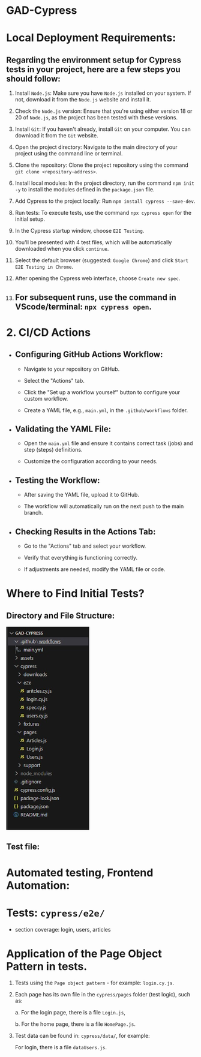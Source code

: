 # GAD-Cypress

# Local Deployment Requirements:

## Regarding the environment setup for Cypress tests in your project, here are a few steps you should follow:

1. Install `Node.js`: Make sure you have `Node.js` installed on your system. If not, download it from the `Node.js` website and install it.

2. Check the `Node.js` version: Ensure that you're using either version 18 or 20 of `Node.js`, as the project has been tested with these versions.

3. Install `Git`: If you haven't already, install `Git` on your computer. You can download it from the `Git` website.

4. Open the project directory: Navigate to the main directory of your project using the command line or terminal.

5. Clone the repository: Clone the project repository using the command `git clone <repository-address>`.

6. Install local modules: In the project directory, run the command `npm init -y` to install the modules defined in the `package.json` file.

7. Add Cypress to the project locally: Run `npm install cypress --save-dev`.

8. Run tests: To execute tests, use the command `npx cypress open` for the initial setup.

9. In the Cypress startup window, choose `E2E Testing`.

10. You'll be presented with 4 test files, which will be automatically downloaded when you click `continue`.

11. Select the default browser (suggested: `Google Chrome`) and click `Start E2E Testing in Chrome`.

12. After opening the Cypress web interface, choose `Create new spec`.

13. ## For subsequent runs, use the command in VScode/terminal: `npx cypress open`.

# 2. CI/CD Actions

- ## Configuring GitHub Actions Workflow:

  - Navigate to your repository on GitHub.

  - Select the "Actions" tab.

  - Click the "Set up a workflow yourself" button to configure your custom workflow.

  - Create a YAML file, e.g., `main.yml`, in the `.github/workflows` folder.

- ## Validating the YAML File:

  - Open the `main.yml` file and ensure it contains correct task (jobs) and step (steps) definitions.

  - Customize the configuration according to your needs.

- ## Testing the Workflow:

  - After saving the YAML file, upload it to GitHub.

  - The workflow will automatically run on the next push to the main branch.

- ## Checking Results in the Actions Tab:

  - Go to the "Actions" tab and select your workflow.

  - Verify that everything is functioning correctly.

  - If adjustments are needed, modify the YAML file or code.

# Where to Find Initial Tests?

## Directory and File Structure:

![](https://github.com/EwaRRPoland/GAD-Cypress/blob/32b680ca26bfad77d17925b69239eec8d606d80a/assets/file_structure.jpg)

## Test file:

# Automated testing, Frontend Automation:

# Tests: `cypress/e2e/`

- section coverage: login, users, articles

# Application of the Page Object Pattern in tests.

1. Tests using the `Page object pattern` - for example: `login.cy.js`.

2. Each page has its own file in the `cypress/pages` folder (test logic), such as:

   a. For the login page, there is a file `Login.js`,

   b. For the home page, there is a file `HomePage.js`.

3. Test data can be found in: `cypress/data/`, for example:

   For login, there is a file `dataUsers.js`.
